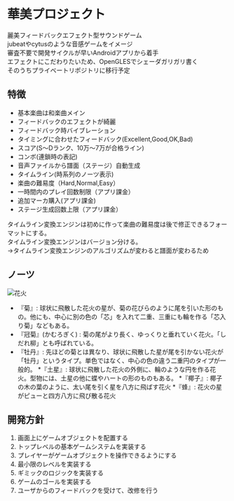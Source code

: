 # 華美プロジェクト

麗美フィードバックエフェクト型サウンドゲーム  
jubeatやcytusのような音感ゲームをイメージ  
審査不要で開発サイクルが早いAndroidアプリから着手  
エフェクトにこだわりたいため、OpenGLESでシェーダガリガリ書く    
そのうちプライベートリポジトリに移行予定

## 特徴

* 基本楽曲は和楽曲メイン
* フィードバックのエフェクトが綺麗
* フィードバック時バイブレーション
* タイミングに合わせたフィードバック(Excellent,Good,OK,Bad)
* スコア(S〜Dランク、10万〜7万が合格ライン)
* コンボ(連鎖時の表記)
* 音声ファイルから譜面（ステージ）自動生成
* タイムライン(時系列のノーツ表示)
* 楽曲の難易度（Hard,Normal,Easy）
* 一時間内のプレイ回数制限（アプリ課金）
* 追加マーカ購入(アプリ課金)
* ステージ生成回数上限（アプリ課金）

タイムライン変換エンジンは初めに作って楽曲の難易度は後で修正できるフォーマットにする。  
タイムライン変換エンジンはバージョン分ける。  
→タイムライン変換エンジンのアルゴリズムが変わると譜面が変わるため
  
## ノーツ
  
![花火](https://github.com/teradonburi/hanabi/hanabi.jpg) 

* 『菊』: 球状に飛散した花火の星が、菊の花びらのように尾を引いた形のもの。他にも、中心に別の色の「芯」を入れて二重、三重にも輪を作る「芯入り菊」などもある。
* 『冠菊』(かむろぎく) : 菊の尾がより長く、ゆっくりと垂れていく花火。「しだれ柳」とも呼ばれている。
* 『牡丹』: 先ほどの菊とは異なり、球状に飛散した星が尾を引かない花火が「牡丹」というタイプ。単色ではなく、中心の色の違う二重円のタイプが一般的。
*『土星』: 球状に飛散した花火の外側に、輪のような円を作る花火。型物には、土星の他に蝶やハートの形のものもある。
*『椰子』: 椰子の木の葉のように、太い尾を引く星を八方に飛ばす花火
*『蜂』: 花火の星がピューと四方八方に飛び散る花火

## 開発方針

1. 画面上にゲームオブジェクトを配置する
2. トップレベルの基本ゲームシステムを実装する
3. プレイヤーがゲームオブジェクトを操作できるようにする
4. 最小限のレベルを実装する
5. ギミックのロジックを実装する
6. ゲームのゴールを実装する
7. ユーザからのフィードバックを受けて、改修を行う
